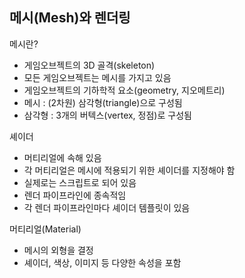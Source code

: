 ## 메시(Mesh)와 렌더링
메시란?
  - 게임오브젝트의 3D 골격(skeleton)
  - 모든 게임오브젝트는 메시를 가지고 있음
  - 게임오브젝트의 기하학적 요소(geometry, 지오메트리)
  - 메시 : (2차원) 삼각형(triangle)으로 구성됨
  - 삼각형 : 3개의 버텍스(vertex, 정점)로 구성됨

셰이더
  - 머티리얼에 속해 있음
  - 각 머티리얼은 메시에 적용되기 위한 셰이더를 지정해야 함
  - 실제로는 스크립트로 되어 있음
  - 렌더 파이프라인에 종속적임
  - 각 렌더 파이프라인마다 셰이더 템플릿이 있음

머티리얼(Material)
 - 메시의 외형을 결정
 - 셰이더, 색상, 이미지 등 다양한 속성을 포함
